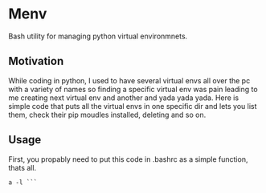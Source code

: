 # Menv
Bash utility for managing python virtual environmnets. 

## Motivation
While coding in python, I used to have several virtual envs all over the pc with a variety of names so finding a specific virtual env was pain leading to me creating next virtual env and another and yada yada yada. Here is simple code that puts all the virtual envs in one specific dir and lets you list them, check their pip moudles installed, deleting and so on. 

## Usage 
First, you propably need to put this code in .bashrc as a simple function, thats all. 

```
a -l ```

